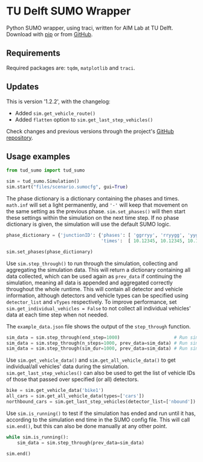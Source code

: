 # TU Delft SUMO Wrapper

Python SUMO wrapper, using traci, written for AIM Lab at TU Delft. Download with [pip](https://pypi.org/project/tud-sumo/) or from [GitHub](https://github.com/calluume/tud_sumo).

## Requirements 

Required packages are: `tqdm`, `matplotlib` and `traci`.

## Updates

This is version '1.2.2', with the changelog:
  - Added `sim.get_vehicle_route()`
  - Added `flatten` option to `sim.get_last_step_vehicles()`

Check changes and previous versions through the project's [GitHub repository](https://github.com/calluume/tud_sumo).

## Usage examples

```python    
from tud_sumo import tud_sumo

sim = tud_sumo.Simulation()
sim.start("files/scenario.sumocfg", gui=True)
```

The phase dictionary is a dictionary containing the phases and times. `math.inf` will set a light permanently, and `'-'` will keep that movement on the same setting as the previous phase. `sim.set_phases()` will then start these settings within the simulation on the next time step. If no phase dictionary is given, the simulation will use the default SUMO logic.

```python
phase_dictionary = {'junctionID': {'phases': [ 'ggrryy', 'rryygg', 'yyggrr', 'rrrr--' ], # Phase light settings
                                   'times':  [ 10.12345, 10.12345, 10.12345, math.inf ]}} # Phase durations

sim.set_phases(phase_dictionary)
```

Use `sim.step_through()` to run through the simulation, collecting and aggregating the simulation data. This will return a dictionary containing all data collected, which can be used again as `prev_data` if continuing the simulation, meaning all data is appended and aggregated correctly throughout the whole runtime. This will contain all detector and vehicle information, although detectors and vehicle types can be specified using `detector_list` and `vTypes` respectively. To improve performance, set `sim.get_individual_vehicles = False` to not collect all individual vehicles' data at each time step when not needed.

The `example_data.json` file shows the output of the `step_through` function.

```python
sim_data = sim.step_through(end_step=1000)                    # Run simulation until step 1000
sim_data = sim.step_through(n_steps=1000, prev_data=sim_data) # Run simulation for 1000 steps
sim_data = sim.step_through(sim_dur=1000, prev_data=sim_data) # Run simulation for 1000s
```

Use `sim.get_vehicle_data()` and `sim.get_all_vehicle_data()` to get individual/all vehicles' data during the simulation. `sim.get_last_step_vehicles()` can also be used to get the list of vehicle IDs of those that passed over specified (or all) detectors.

```python
bike = sim.get_vehicle_data('bike1')
all_cars = sim.get_all_vehicle_data(types=['cars'])
northbound_cars = sim.get_last_step_vehicles(detector_list=['nbound'])
```

Use `sim.is_running()` to test if the simulation has ended and run until it has, according to the simulation end time in the SUMO config file. This will call `sim.end()`, but this can also be done manually at any other point.

```python
while sim.is_running():
    sim_data = sim.step_through(prev_data=sim_data)

sim.end()
```